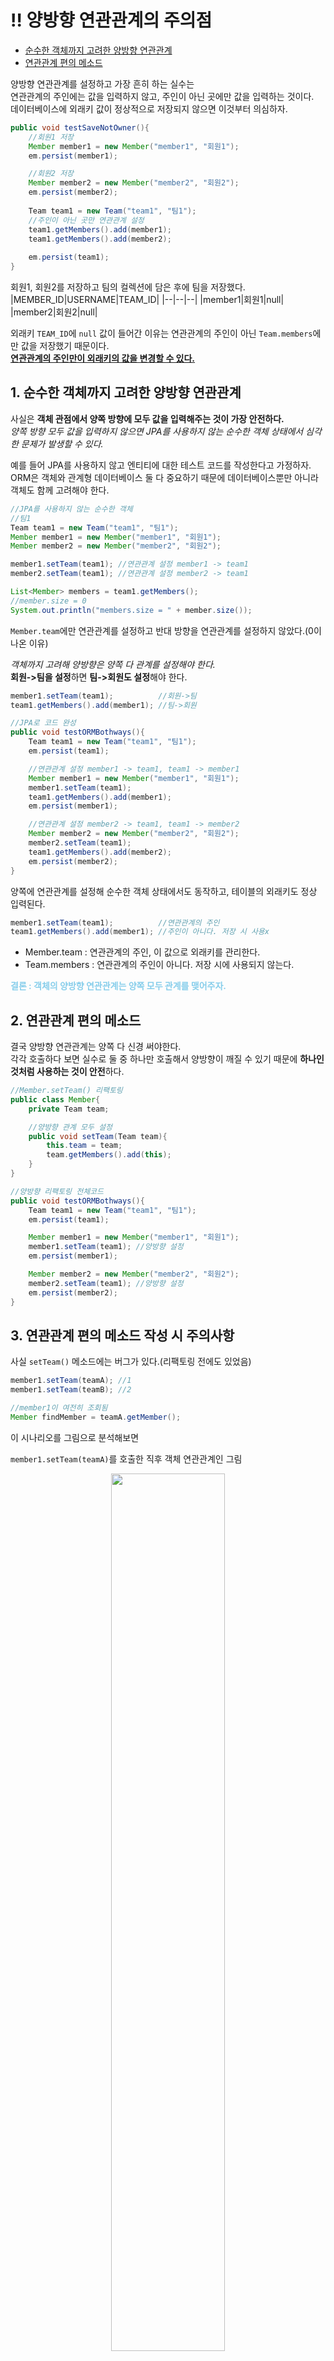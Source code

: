 # ‼ 양방향 연관관계의 주의점   
- [순수한 객체까지 고려한 양방향 연관관계](#1-순수한-객체까지-고려한-양방향-연관관계)
- [연관관계 편의 메소드](#2-연관관계-편의-메소드)

양방향 연관관계를 설정하고 가장 흔히 하는 실수는   
연관관계의 주인에는 값을 입력하지 않고, 주인이 아닌 곳에만 값을 입력하는 것이다.   
데이터베이스에 외래키 값이 정상적으로 저장되지 않으면 이것부터 의심하자.
```java
public void testSaveNotOwner(){
    //회원1 저장
    Member member1 = new Member("member1", "회원1");
    em.persist(member1);

    //회원2 저장
    Member member2 = new Member("member2", "회원2");
    em.persist(member2);
    
    Team team1 = new Team("team1", "팀1");
    //주인이 아닌 곳만 연관관계 설정
    team1.getMembers().add(member1);
    team1.getMembers().add(member2);
    
    em.persist(team1);
}
```
회원1, 회원2를 저장하고 팀의 컬렉션에 담은 후에 팀을 저장했다.   
|MEMBER_ID|USERNAME|TEAM_ID|
|--|--|--|
|member1|회원1|null|
|member2|회원2|null|

외래키 `TEAM_ID`에 `null` 값이 들어간 이유는 연관관계의 주인이 아닌 `Team.members`에만 값을 저장했기 때문이다.   
**<u>연관관계의 주인만이 외래키의 값을 변경할 수 있다.</u>**

## 1. 순수한 객체까지 고려한 양방향 연관관계   
사실은 **객체 관점에서 양쪽 방향에 모두 값을 입력해주는 것이 가장 안전하다.**   
*양쪽 방향 모두 값을 입력하지 않으면 JPA를 사용하지 않는 순수한 객체 상태에서 심각한 문제가 발생할 수 있다.*   

예를 들어 JPA를 사용하지 않고 엔티티에 대한 테스트 코드를 작성한다고 가정하자.   
ORM은 객체와 관계형 데이터베이스 둘 다 중요하기 때문에 데이터베이스뿐만 아니라 객체도 함께 고려해야 한다.
```java
//JPA를 사용하지 않는 순수한 객체
//팀1
Team team1 = new Team("team1", "팀1");
Member member1 = new Member("member1", "회원1");
Member member2 = new Member("member2", "회원2");

member1.setTeam(team1); //연관관계 설정 member1 -> team1
member2.setTeam(team1); //연관관계 설정 member2 -> team1

List<Member> members = team1.getMembers();
//member.size = 0
System.out.println("members.size = " + member.size()); 
```
`Member.team`에만 연관관계를 설정하고 반대 방향을 연관관계를 설정하지 않았다.(0이 나온 이유)   

*객체까지 고려해 양방향은 양쪽 다 관계를 설정해야 한다.*   
**회원->팀을 설정**하면 **팀->회원도 설정**해야 한다.   
```java
member1.setTeam(team1);          //회원->팀
team1.getMembers().add(member1); //팀->회원
```
```java
//JPA로 코드 완성
public void testORMBothways(){
    Team team1 = new Team("team1", "팀1");
    em.persist(team1);

    //연관관계 설정 member1 -> team1, team1 -> member1
    Member member1 = new Member("member1", "회원1");
    member1.setTeam(team1);
    team1.getMembers().add(member1);
    em.persist(member1);

    //연관관계 설정 member2 -> team1, team1 -> member2
    Member member2 = new Member("member2", "회원2");
    member2.setTeam(team1);
    team1.getMembers().add(member2);
    em.persist(member2);
}
```
양쪽에 연관관계를 설정해 순수한 객체 상태에서도 동작하고, 테이블의 외래키도 정상 입력된다.   
```java
member1.setTeam(team1);          //연관관계의 주인
team1.getMembers().add(member1); //주인이 아니다. 저장 시 사용x
```
- Member.team : 연관관계의 주인, 이 값으로 외래키를 관리한다.
- Team.members : 연관관계의 주인이 아니다. 저장 시에 사용되지 않는다.   

<font color="skyblue">**결론 : 객체의 양방향 연관관계는 양쪽 모두 관계를 맺어주자.**</font>   

## 2. 연관관계 편의 메소드   
결국 양방향 연관관계는 양쪽 다 신경 써야한다.   
각각 호출하다 보면 실수로 둘 중 하나만 호출해서 양방향이 깨질 수 있기 때문에 **하나인 것처럼 사용하는 것이 안전**하다.
```java
//Member.setTeam() 리팩토링
public class Member{
    private Team team;

    //양방향 관계 모두 설정
    public void setTeam(Team team){
        this.team = team;
        team.getMembers().add(this);
    }
}
```
```java
//양방향 리팩토링 전체코드
public void testORMBothways(){
    Team team1 = new Team("team1", "팀1");
    em.persist(team1);

    Member member1 = new Member("member1", "회원1");
    member1.setTeam(team1); //양방향 설정
    em.persist(member1);

    Member member2 = new Member("member2", "회원2");
    member2.setTeam(team1); //양방향 설정
    em.persist(member2);
}
```

## 3. 연관관계 편의 메소드 작성 시 주의사항   
사실 `setTeam()` 메소드에는 버그가 있다.(리팩토링 전에도 있었음)   
```java
member1.setTeam(teamA); //1
member1.setTeam(teamB); //2

//member1이 여전히 조회됨
Member findMember = teamA.getMember(); 
```
이 시나리오를 그림으로 분석해보면   

`member1.setTeam(teamA)`를 호출한 직후 객체 연관관계인 그림   
<p align="center"><img src="https://img1.daumcdn.net/thumb/R1280x0/?scode=mtistory2&fname=https%3A%2F%2Fblog.kakaocdn.net%2Fdn%2Fb6HP2L%2FbtrbVmMzLpT%2FWWRMkLcdOLcpWEIOhQkSK1%2Fimg.png" width="60%"></p>   

`member1.setTeam(teamB)`를 호출한 직후 객체 연관관계인 그림   
<p align="center"><img src="https://img1.daumcdn.net/thumb/R1280x0/?scode=mtistory2&fname=https%3A%2F%2Fblog.kakaocdn.net%2Fdn%2FxJOR0%2FbtrbYsZzk5W%2FjiERY3ySxVpLYZM10K6OY1%2Fimg.png" width="60%"></p>   

*teamB로 변경할 때 teamA -> member1 관계를 제거하지 않았다.*   

연관관계를 변경할 때는 기존 팀이 있으면 기존 팀과 회원의 연관관계를 삭제하는 코드를 추가해야 한다.

```java
public void setTeam(Team team){
    //기존 팀과 관계를 제거
    if(this.team != null){
        this.team.getMembers().remove(this);
    }

    this.team = team;
    team.getMembers().add(this);
}
```
<details>
<summary>참고</summary>

`teamA -> Member1` 관계가 제거되지 않아도 데이터베이스 외래키를 변경하는 데는 문제가 없다.(`teamA -> member1` 관계를 설정한 `Team.members`는 연관관계의 주인이 아니기 때문)   
연관관계의 주인인 `Member.team`의 참조를 `member1 -> teamB`로 변경했으므로 정상 반영된다.   

문제는 관계를 변경하고 영속성 컨텍스트가 아직 살아있는 상태에서 `teamA`의 `getMembers()`를 호출하면 `member1`이 반환된다.   

<font color="skyblue">**결론 : 변경된 연관관계는 관계를 제거하는 것이 안전하다.**</font>  
</details>

## 7. 정리   
연관관계의 주인도 정해야하고, 로직도 잘 관리해야 한다.   
중요한 점은 연관관계가 하나인 단방향 매핑은 언제나 연관관계의 주인이다.   
양방향은 주인이 아닌 연관관계를 하나 추가했을 뿐.   

<u>결국 양방향의 장점은 반대방향으로 **객체 그래프 탐색 기능이 추가**된 것뿐이다.</u>
```java
member.getTeam();  //회원->팀
team.getMembers(); //팀->회원 (양방향 매핑으로 추가된 기능)
```
주인의 반대편은 mappedBy로 주인을 지정해야 하고, 단순히 보여주는 일(객체 그래프 탐색)만 할 수 있다.

내용 정리
- 단방향 매핑만으로 테이블과 객체의 연관관계 매핑은 이미 완료됨
- 단방향을 양방향으로 만들면 반대방향으로 객체 그래프 탐색 기능이 추가됨
- 양방향 연관관계를 매핑하려면 객체에서 양쪽 방향을 모두 관리해야 함   

비즈니스 로직의 필요에 따라 다르겠지만우선 단방향 매핑을 사용하고 반대 방향으로 객체 그래프 탐색 기능(JPQL 쿼리 탐색 포함)이 필요할 때 양방향을 사용하도록 코드를 추가해도 된다.

⭐ 연관관계의 주인을 정하는 기준
- 단방향은 항상 외래키가 있는 곳을 기준으로 매핑
- 양방향은 비즈니스 로직상 더 중요하다고 주인으로 선택하면 안됨   
비즈니스 중요도를 배제하고 단순히 외래키 관리자 정도의 의미만 부여
- ***연관관계의 주인은 외래키의 위치와 관련해서 정해야지 비즈니스로 접근하면 안됨***   

<details>
<summary>주의</summary>

양방향 매핑 시 무한 루프에 빠지지 않게 조심해야 한다.   
예) `Member.toString()`에서 `getTeam()`을 호출하고, `Team.toString()`에서 `getMember()`를 호출하면 무한 루프에 빠질 수 있다.   

엔티티를 JSON으로 변환할때 자주 발생(무한루프에 빠지지 않도록 하는 어노테이션 제공)   
Lombok 라이브러리 사용할 때도 자주 발생
</details>

<details>
<summary>참고</summary>

일대다를 연관관계의 주인으로 선택하는 것이 가능하긴 하다.   
예) `Team.members`를 연관관계의 주인으로 선택하는 것   

성능 관리 측면에서 권장하지 않는다.(6장 2-1 참고)   
*될 수 있으면 외래키가 있는 곳을 연관관계의 주인으로 선택*
</details>